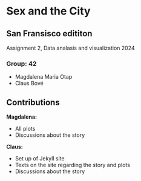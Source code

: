 # Sex and the City
## San Fransisco edititon

Assignment 2, Data analasis and visualization 2024

### Group: 42
* Magdalena Maria Otap
* Claus Bové

## Contributions
   
**Magdalena:**
* All plots
* Discussions about the story

**Claus:** 
* Set up of Jekyll site
* Texts on the site regarding the story and plots
* Discussions about the story
